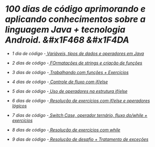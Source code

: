 # <em>100 dias de código aprimorando e aplicando conhecimentos sobre a linguagem Java + tecnologia Android.<em> &#x1F468 &#x1F4DA

* 1 dia de código -<a href="https://github.com/wilgoncalves/100DiasDeCodigo_Java_Android/tree/main/%23100DiasDeCodigo/ConceitosIniciais/src/main/java"> Variáveis, tipos de dados e operadores em Java</a>

* 2 dias de código -<a href="https://github.com/wilgoncalves/100DiasDeCodigo_Java_Android/tree/main/%23100DiasDeCodigo/ConceitosIniciais/src/main/java"> FOrmatações de strings e criação de funções</a>

* 3 dias de código -<a href="https://github.com/wilgoncalves/100DiasDeCodigo_Java_Android/tree/main/%23100DiasDeCodigo/Funcoes/src/main/java"> Trabalhando com funções + Exercícios</a>

* 4 dias de código -<a href="https://github.com/wilgoncalves/100DiasDeCodigo_Java_Android/tree/main/%23100DiasDeCodigo/ControleDeFluxo/src/main/java"> Controle de fluxo com if/else</a>

* 5 dias de código -<a href="https://github.com/wilgoncalves/100DiasDeCodigo_Java_Android/tree/main/%23100DiasDeCodigo/ControleDeFluxo/src/main/java"> Uso de operadores na estrutura if/else</a>

* 6 dias de código -<a href="https://github.com/wilgoncalves/100DiasDeCodigo_Java_Android/tree/main/%23100DiasDeCodigo/ControleDeFluxo/src/main/java"> Resolução de exercícios com if/else e operadores lógicos</a>

* 7 dias de código -<a href="https://github.com/wilgoncalves/100DiasDeCodigo_Java_Android/tree/main/%23100DiasDeCodigo/ControleDeFluxo/src/main/java"> Switch Case, operador ternário, fluxo do/while + exercícios</a>

* 8 dias de código -<a href="https://github.com/wilgoncalves/100DiasDeCodigo_Java_Android/blob/main/%23100DiasDeCodigo/ControleDeFluxo/src/main/java/ExerciciosWhile.java"> Resolução de exercícios com while</a>

* 9 dias de código -<a href=""> Resolução de desafio + Tratamento de exceções</a>